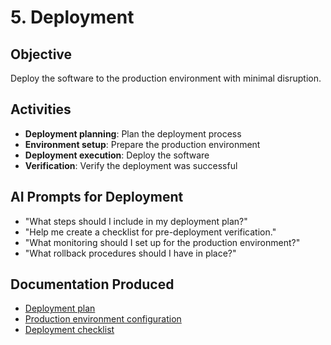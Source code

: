 # 5. Deployment

## Objective
Deploy the software to the production environment with minimal disruption.

## Activities
- **Deployment planning**: Plan the deployment process
- **Environment setup**: Prepare the production environment
- **Deployment execution**: Deploy the software
- **Verification**: Verify the deployment was successful

## AI Prompts for Deployment
- "What steps should I include in my deployment plan?"
- "Help me create a checklist for pre-deployment verification."
- "What monitoring should I set up for the production environment?"
- "What rollback procedures should I have in place?"

## Documentation Produced
- [Deployment plan](DeploymentPlan-Template.md)
- [Production environment configuration](ProductionEnvironmentConfig-Template.md)
- [Deployment checklist](DeploymentChecklist-Template.md)
